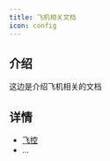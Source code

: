 ```yaml
---
title: 飞机相关文档
icon: config
---
```


## 介绍

这边是介绍飞机相关的文档

## 详情

- [飞控](/flight/intro-flight-control-computer.md)
- ...
